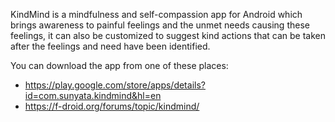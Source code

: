 KindMind is a mindfulness and self-compassion app for Android which brings awareness to painful feelings and the unmet needs causing these feelings, it can also be customized to suggest kind actions that can be taken after the feelings and need have been identified.

You can download the app from one of these places:
* https://play.google.com/store/apps/details?id=com.sunyata.kindmind&hl=en
* https://f-droid.org/forums/topic/kindmind/
